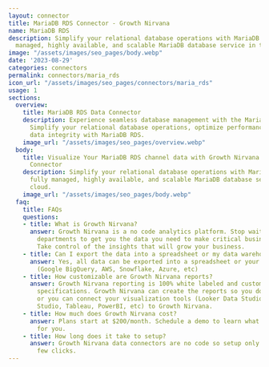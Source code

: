 ```yaml
---
layout: connector
title: MariaDB RDS Connector - Growth Nirvana
name: MariaDB RDS
description: Simplify your relational database operations with MariaDB RDS – a fully
  managed, highly available, and scalable MariaDB database service in the cloud.
image: "/assets/images/seo_pages/body.webp"
date: '2023-08-29'
categories: connectors
permalink: connectors/maria_rds
icon_url: "/assets/images/seo_pages/connectors/maria_rds"
usage: 1
sections:
  overview:
    title: MariaDB RDS Data Connector
    description: Experience seamless database management with the MariaDB RDS connector.
      Simplify your relational database operations, optimize performance, and ensure
      data integrity with MariaDB RDS.
    image_url: "/assets/images/seo_pages/overview.webp"
  body:
    title: Visualize Your MariaDB RDS channel data with Growth Nirvana's MariaDB RDS
      Connector
    description: Simplify your relational database operations with MariaDB RDS – a
      fully managed, highly available, and scalable MariaDB database service in the
      cloud.
    image_url: "/assets/images/seo_pages/body.webp"
  faq:
    title: FAQs
    questions:
    - title: What is Growth Nirvana?
      answer: Growth Nirvana is a no code analytics platform. Stop waiting for other
        departments to get you the data you need to make critical business decisions.
        Take control of the insights that will grow your business.
    - title: Can I export the data into a spreadsheet or my data warehouse?
      answer: Yes, all data can be exported into a spreadsheet or your data warehouse
        (Google BigQuery, AWS, Snowflake, Azure, etc)
    - title: How customizable are Growth Nirvana reports?
      answer: Growth Nirvana reporting is 100% white labeled and customized to your
        specifications. Growth Nirvana can create the reports so you don’t have to
        or you can connect your visualization tools (Looker Data Studio/Google Data
        Studio, Tableau, PowerBI, etc) to Growth Nirvana.
    - title: How much does Growth Nirvana cost?
      answer: Plans start at $200/month. Schedule a demo to learn what plan is best
        for you.
    - title: How long does it take to setup?
      answer: Growth Nirvana data connectors are no code so setup only requires a
        few clicks.
---
```

